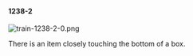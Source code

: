 #### 1238-2
![train-1238-2-0.png](https://github.com/lil-lab/nlvr/raw/master/nlvr/train/images/1/train-1238-2-0.png "train-1238-2-0.png")

There is an item closely touching the bottom of a box.